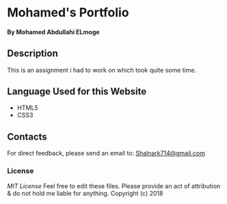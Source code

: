 # Mohamed's Portfolio
#### By **Mohamed Abdullahi ELmoge**
## Description
This is an assignment i had to work on which took quite some time.
## Language Used for this Website
* HTML5
* CSS3
## Contacts
For direct feedback, please send an email to: Shalnark714@gmail.com
### License
*MIT License* Feel free to edit these files. Please provide an act of attribution & do not hold me liable for anything.
Copyright (c) 2018 
